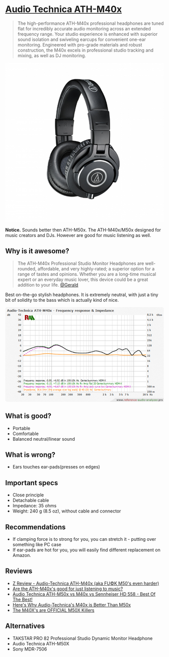 # [Audio Technica ATH-M40x](http://sea.audio-technica.com/products/headphones/professional/studio-monitoring/ath-m40x)

> The high-performance ATH-M40x professional headphones are tuned flat for incredibly accurate audio monitoring across an extended frequency range. Your studio experience is enhanced with superior sound isolation and swiveling earcups for convenient one-ear monitoring. Engineered with pro-grade materials and robust construction, the M40x excels in professional studio tracking and mixing, as well as DJ monitoring.

![img](m40x.jpg)

**Notice.** Sounds better then ATH-M50x. The ATH-M40x/M50x designed for music creators and DJs. However are good for music listening as well.

## Why is it awesome?
> The ATH-M40x Professional Studio Monitor Headphones are well-rounded, affordable, and very highly-rated; a superior option for a range of tastes and opinions. Whether you are a long-time musical expert or an everyday music lover, this device could be a great addition to your life. [@Gerald](https://musicauthority.org/headphones/audio-technica-ath-m40x-review/)

Best on-the-go stylish headphones. It is extremely neutral, with just a tiny bit of solidity to the bass which is actually kind of nice.

![img](Audio-Technica_ATH-M40x_All_-_-_HDM-X_-_90_20-20k_-_fr_impedance.png)


## What is good?
- Portable
- Comfortable
- Balanced neutral/linear sound

## What is wrong?
- Ears touches ear-pads(presses on edges)

## Important specs
- Close principle
- Detachable cable
- Impedance: 35 ohms
- Weight: 240 g (8.5 oz), without cable and connector

## Recommendations
- If clamping force is to strong for you, you can stretch it - putting over something like PC case
- If ear-pads are hot for you, you will easily find different replacement on Amazon.

## Reviews
- [Z Review - Audio-Technica ATH-M40x (aka FU©K M50's even harder)](https://youtu.be/X6wBv03B1nk)
- [Are the ATH-M40x's good for just listening to music?](https://www.quora.com/Are-the-ATH-M40xs-good-for-just-listening-to-music)
- [Audio Technica ATH-M50x vs M40x vs Sennheiser HD 558 - Best Of The Best!](https://youtu.be/hocMcnJssE4)
- [Here's Why Audio-Technica's M40x is Better Than M50x](https://youtu.be/h8PzBc66x2w)
- [The M40X's are OFFICIAL M50X Killers](https://youtu.be/WiTkVVfq7Po)

## Alternatives
- TAKSTAR PRO 82 Professional Studio Dynamic Monitor Headphone
- Audio Technica ATH-M50X
- Sony MDR-7506
